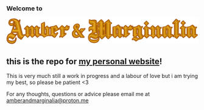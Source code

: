 ### Welcome to
![header](/assets/header.png)

this is the repo for [my personal website](https://amberandmarginalia.github.io)!
---
This is very much still a work in progress and a labour of love but i am trying my best, so please be patient <3

For any thoughts, questions or advice please email me at amberandmarginalia@proton.me

